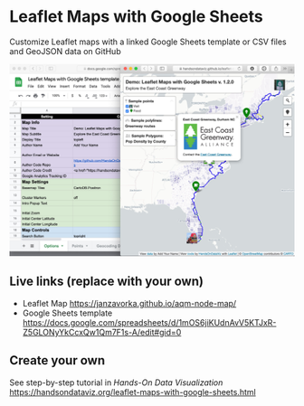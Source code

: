 # Leaflet Maps with Google Sheets
Customize Leaflet maps with a linked Google Sheets template or CSV files and GeoJSON data on GitHub

![Preview](preview.jpg)

## Live links (replace with your own)
- Leaflet Map https://janzavorka.github.io/aqm-node-map/
- Google Sheets template https://docs.google.com/spreadsheets/d/1mOS6jiKUdnAvV5KTJxR-Z5GLONyYkCcxQw1Qm7F1s-A/edit#gid=0

## Create your own
See step-by-step tutorial in *Hands-On Data Visualization* https://handsondataviz.org/leaflet-maps-with-google-sheets.html


